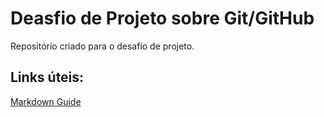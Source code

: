 # Deasfio de Projeto sobre Git/GitHub
Repositório criado para o desafio de projeto.

## Links úteis:

[Markdown Guide](https://www.markdownguide.org/)
